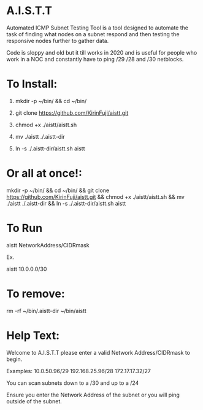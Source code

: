 
# A.I.S.T.T

Automated ICMP Subnet Testing Tool is a tool designed to automate the task of finding what nodes on a subnet respond and then testing the responsive nodes further to gather data.

Code is sloppy and old but it till works in 2020 and is useful for people who work in a NOC and constantly have to ping /29 /28 and /30 netblocks.



# To Install:

1. mkdir -p ~/bin/ && cd ~/bin/ 

2. git clone https://github.com/KirinFuji/aistt.git

3. chmod +x ./aistt/aistt.sh

4. mv ./aistt ./.aistt-dir

5. ln -s ./.aistt-dir/aistt.sh aistt

# Or all at once!: 

mkdir -p ~/bin/ && cd ~/bin/ && git clone https://github.com/KirinFuji/aistt.git && chmod +x ./aistt/aistt.sh && mv ./aistt ./.aistt-dir && ln -s ./.aistt-dir/aistt.sh aistt

# To Run

aistt NetworkAddress/CIDRmask

Ex.

aistt 10.0.0.0/30 

# To remove:

rm -rf ~/bin/.aistt-dir ~/bin/aistt

# Help Text:

Welcome to A.I.S.T.T please enter a valid Network Address/CIDRmask to begin.

Examples: 10.0.50.96/29 192.168.25.96/28 172.17.17.32/27

You can scan subnets down to a /30 and up to a /24

Ensure you enter the Network Address of the subnet or you will ping outside of the subnet.
